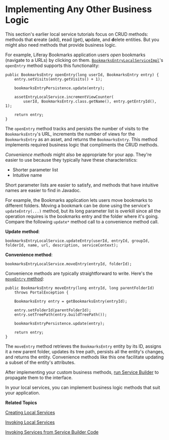 # Implementing Any Other Business Logic [](id=implementing-any-other-business-logic)

This section's earlier local service tutorials focus on CRUD methods: methods
that **c**reate (add), **r**ead (get), **u**pdate, and **d**elete entities. But
you might also need methods that provide business logic. 

For example, Liferay Bookmarks application users *open* bookmarks (navigate to a
URLs) by clicking on them. 
[`BookmarksEntryLocalServiceImpl`](https://github.com/liferay/liferay-portal/blob/7.1.0-a1/modules/apps/collaboration/bookmarks/bookmarks-service/src/main/java/com/liferay/bookmarks/service/impl/BookmarksEntryLocalServiceImpl.java)'s 
`openEntry` method supports this functionality: 

    public BookmarksEntry openEntry(long userId, BookmarksEntry entry) {
        entry.setVisits(entry.getVisits() + 1);

        bookmarksEntryPersistence.update(entry);

        assetEntryLocalService.incrementViewCounter(
            userId, BookmarksEntry.class.getName(), entry.getEntryId(), 1);

        return entry;
    }

The `openEntry` method tracks and persists the number of visits to the
`BookmarksEntry`'s URL, increments the number of views for the `BookmarksEntry`
as an asset, and  returns the `BookmarksEntry`. This method implements required
business logic that compliments the CRUD methods. 

*Convenience methods* might also be appropriate for your app. They're easier to
use because they typically have these characteristics: 

- Shorter parameter list
- Intuitive name

Short parameter lists are easier to satisfy, and methods that have intuitive
names are easier to find in Javadoc.

For example, the Bookmarks application lets users move bookmarks to different
folders. Moving a bookmark can be done using the service's `updateEntry(...)`
method, but its long parameter list is overkill since all the operation requires
is the bookmarks entry and the folder where it's going. Compare the following
`update*` method call to a convenience method call. 

**Update method**:

    bookmarksEntryLocalService.updateEntry(userId, entryId, groupId, folderId, name, url, description, serviceContext);

**Convenience method**:

    bookmarksEntryLocalService.moveEntry(entryId, folderId);

Convenience methods are typically straightforward to write. Here's the
[`moveEntry` method](https://github.com/liferay/liferay-portal/blob/7.1.0-a1/modules/apps/collaboration/bookmarks/bookmarks-service/src/main/java/com/liferay/bookmarks/service/impl/BookmarksEntryLocalServiceImpl.java):

    public BookmarksEntry moveEntry(long entryId, long parentFolderId)
        throws PortalException {

        BookmarksEntry entry = getBookmarksEntry(entryId);

        entry.setFolderId(parentFolderId);
        entry.setTreePath(entry.buildTreePath());

        bookmarksEntryPersistence.update(entry);

        return entry;
    }

The `moveEntry` method retrieves the `BookmarksEntry` entity by its ID, assigns
it a new parent folder, updates its tree path, persists all the entity's
changes, and returns the entity. Convenience methods like this one facilitate
updating a subset of the entity's attributes. 

After implementing your custom business methods, 
[run Service Builder](/develop/tutorials/-/knowledge_base/7-1/running-service-builder)
to propagate them to the interface.

In your local services, you can implement business logic methods that suit your
application. 

**Related Topics**

[Creating Local Services](/develop/tutorials/-/knowledge_base/7-1/creating-local-services)

[Invoking Local Services](/develop/tutorials/-/knowledge_base/7-1/invoking-local-services)

[Invoking Services from Service Builder Code](/develop/tutorials/-/knowledge_base/7-1/invoking-services-from-service-builder-code)
